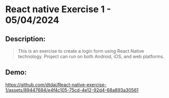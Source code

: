 # React native Exercise 1 - 05/04/2024

## Description:
> This is an exercise to create a login form using React Native technology. Project can run on both Android, iOS, and web platforms.

## Demo:
https://github.com/dtdai/React-native-exercise-1/assets/89447684/e4f4c105-75cd-4e12-92d4-68a893a30561
